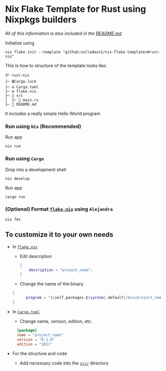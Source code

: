 # Nix Flake Template for Rust using Nixpkgs builders

_All of this information is also included in the [README.md](https://github.com/nulladmin1/nix-flake-templates/blob/main/flake.nix)_

Initialize using

```shell
nix flake init --template "github:nulladmin1/nix-flake-templates#rust-nix"
```

This is how to structure of the template looks like:

```
📦 rust-nix
├─ 🔒Cargo.lock
├─ ⚙️ Cargo.toml
├─ ⚙️ flake.nix
├─ 📁 src
│  ├─ 🦀 main.rs
├─ 📃 README.md
```

It includes a really simple Hello World program

### Run using `Nix` (Recommended)

Run app

```shell
nix run
```

### Run using `Cargo`

Drop into a development shell

```shell
nix develop
```

Run app

```shell
cargo run
```

### (Optional) Format [`flake.nix`](flake.nix) using `Alejandra`

```shelll
nix fmt
```

## To customize it to your own needs

- In [`flake.nix`](flake.nix)

  - Edit description
    ```nix
    {
        description = "project_name";
    }
    ```
  - Change the name of the binary

  ```nix
  {
        program = "${self.packages.${system}.default}/bin/project_name";
  }
  ```

- In [`Cargo.toml`](Cargo.toml)

  - Change name, version, edition, etc.

  ```toml
  	[package]
  	name = "project_name"
  	version = "0.1.0"
  	edition = "2021"
  ```

- For the structure and code
  - Add necessary code into the [`src/`](src) directory
